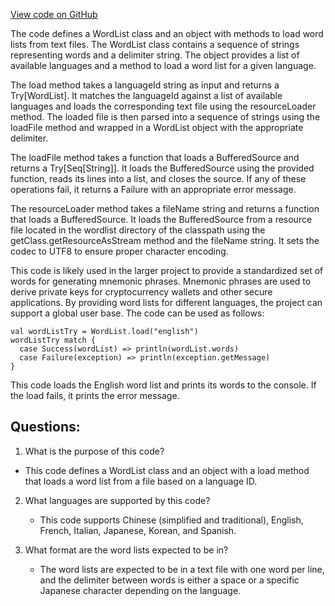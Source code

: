[View code on GitHub](https://github.com/ergoplatform/ergo/ergo-wallet/src/main/scala/org/ergoplatform/wallet/mnemonic/WordList.scala)

The code defines a WordList class and an object with methods to load word lists from text files. The WordList class contains a sequence of strings representing words and a delimiter string. The object provides a list of available languages and a method to load a word list for a given language.

The load method takes a languageId string as input and returns a Try[WordList]. It matches the languageId against a list of available languages and loads the corresponding text file using the resourceLoader method. The loaded file is then parsed into a sequence of strings using the loadFile method and wrapped in a WordList object with the appropriate delimiter.

The loadFile method takes a function that loads a BufferedSource and returns a Try[Seq[String]]. It loads the BufferedSource using the provided function, reads its lines into a list, and closes the source. If any of these operations fail, it returns a Failure with an appropriate error message.

The resourceLoader method takes a fileName string and returns a function that loads a BufferedSource. It loads the BufferedSource from a resource file located in the wordlist directory of the classpath using the getClass.getResourceAsStream method and the fileName string. It sets the codec to UTF8 to ensure proper character encoding.

This code is likely used in the larger project to provide a standardized set of words for generating mnemonic phrases. Mnemonic phrases are used to derive private keys for cryptocurrency wallets and other secure applications. By providing word lists for different languages, the project can support a global user base. The code can be used as follows:

```
val wordListTry = WordList.load("english")
wordListTry match {
  case Success(wordList) => println(wordList.words)
  case Failure(exception) => println(exception.getMessage)
}
```

This code loads the English word list and prints its words to the console. If the load fails, it prints the error message.
## Questions: 
 1. What is the purpose of this code?
   - This code defines a WordList class and an object with a load method that loads a word list from a file based on a language ID.

2. What languages are supported by this code?
   - This code supports Chinese (simplified and traditional), English, French, Italian, Japanese, Korean, and Spanish.

3. What format are the word lists expected to be in?
   - The word lists are expected to be in a text file with one word per line, and the delimiter between words is either a space or a specific Japanese character depending on the language.